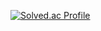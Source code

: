 [![Solved.ac Profile](http://mazassumnida.wtf/api/generate_badge?boj=ezi-s-u)](https://solved.ac/ezi-s-u)
